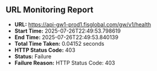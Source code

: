 ## URL Monitoring Report

- **URL:** https://api-gw1-prod1.fisglobal.com/gw/v1/health
- **Start Time:** 2025-07-26T22:49:53.798619
- **End Time:** 2025-07-26T22:49:53.840139
- **Total Time Taken:** 0.04152 seconds
- **HTTP Status Code:** 403
- **Status:** Failure
- **Failure Reason:** HTTP Status Code: 403
